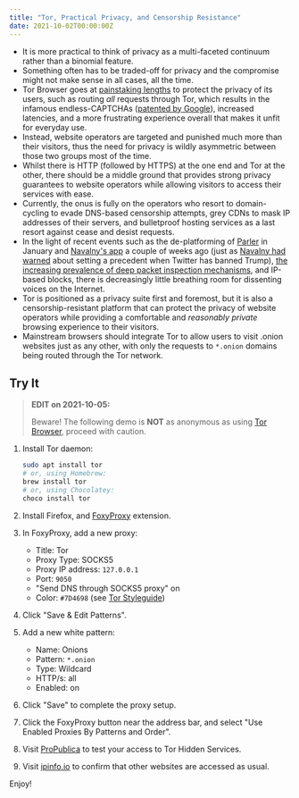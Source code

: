```yaml
---
title: "Tor, Practical Privacy, and Censorship Resistance"
date: 2021-10-02T00:00:00Z
---
```


- It is more practical to think of privacy as a multi-faceted continuum rather than a binomial feature.
- Something often has to be traded-off for privacy and the compromise might not make sense in all cases, all the time.
- Tor Browser goes at [painstaking lengths](https://2019.www.torproject.org/projects/torbrowser/design/) to protect the privacy of its users, such as routing _all_ requests through Tor, which results in the infamous endless-CAPTCHAs ([patented by Google](https://www.google.com/patents/US9407661)), increased latencies, and a more frustrating experience overall that makes it unfit for everyday use.
- Instead, website operators are targeted and punished much more than their visitors, thus the need for privacy is wildly asymmetric between those two groups most of the time.
- Whilst there is HTTP (followed by HTTPS) at the one end and Tor at the other, there should be a middle ground that provides strong privacy guarantees to website operators while allowing visitors to access their services with ease.
- Currently, the onus is fully on the operators who resort to domain-cycling to evade DNS-based censorship attempts, grey CDNs to mask IP addresses of their servers, and bulletproof hosting services as a last resort against cease and desist requests.
- In the light of recent events such as the de-platforming of [Parler](https://www.eff.org/deeplinks/2021/01/beyond-platforms-private-censorship-parler-and-stack) in January and [Navalny's app](https://edition.cnn.com/2021/09/17/tech/navalny-app-google-facebook/index.html) a couple of weeks ago (just as [Navalny had warned](https://twitter.com/navalny/status/1347970421161922560) about setting a precedent when Twitter has banned Trump), [the increasing prevalence of deep packet inspection mechanisms](https://en.wikipedia.org/wiki/Deep_packet_inspection#By_governments), and IP-based blocks, there is decreasingly little breathing room for dissenting voices on the Internet.
- Tor is positioned as a privacy suite first and foremost, but it is also a censorship-resistant platform that can protect the privacy of website operators while providing a comfortable and _reasonably private_ browsing experience to their visitors.
- Mainstream browsers should integrate Tor to allow users to visit .onion websites just as any other, with only the requests to `*.onion` domains being routed through the Tor network.

## Try It
> **EDIT on 2021-10-05:**
>
> Beware! The following demo is **NOT** as anonymous as using [Tor Browser](https://www.torproject.org/download/), proceed with caution.

1. Install Tor daemon:

   ```bash
   sudo apt install tor
   # or, using Homebrew:
   brew install tor
   # or, using Chocolatey:
   choco install tor
   ```
1. Install Firefox, and [FoxyProxy](https://addons.mozilla.org/en-US/firefox/addon/foxyproxy-standard/) extension.
1. In FoxyProxy, add a new proxy:
    - Title: Tor
    - Proxy Type: SOCKS5
    - Proxy IP address: `127.0.0.1`
    - Port: `9050`
    - "Send DNS through SOCKS5 proxy" on
    - Color: `#7D4698` (see [Tor Styleguide](https://styleguide.torproject.org/visuals/))
1. Click "Save & Edit Patterns".
1. Add a new white pattern:
    - Name: Onions
    - Pattern: `*.onion`
    - Type: Wildcard
    - HTTP/s: all
    - Enabled: on
1. Click "Save" to complete the proxy setup.
1. Click the FoxyProxy button near the address bar, and select "Use Enabled Proxies By Patterns and Order".
1. Visit [ProPublica](http://p53lf57qovyuvwsc6xnrppyply3vtqm7l6pcobkmyqsiofyeznfu5uqd.onion/) to test your access to Tor Hidden Services.
1. Visit [ipinfo.io](https://ipinfo.io/) to confirm that other websites are accessed as usual.

Enjoy!
